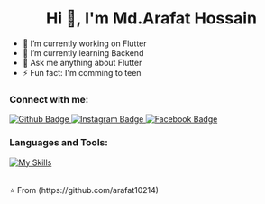  <h1 align="center">Hi 👋, I'm Md.Arafat Hossain</h1>

- 🔭 I’m currently working on Flutter
- 🌱 I’m currently learning Backend
- 💬 Ask me anything about Flutter 
- ⚡ Fun fact: I'm comming to teen
  
### Connect with me:
<div id="badges">
  <a href="https://github.com/arafat10214">
    <img src="https://img.shields.io/badge/Github-white?style=for-the-badge&logo=Github&logoColor=black" alt="Github Badge"/>
  </a>
   <a href="https://www.instagram.com/arafaatoooh">
    <img src="https://img.shields.io/badge/Instagram-purple?style=for-the-badge&logo=instagram&logoColor=white" alt="Instagram Badge"/>
  </a>
   <a href="(https://www.facebook.com/people/Arafat-Hossain/pfbid0bkLyHGPzNYprsHnXduvs3QYuqpohrN8Z8pbYkWkQMC5q4azfT8VVdXJpFrxRm8QWl/)">
    <img src="https://img.shields.io/badge/Facebook-blue?style=for-the-badge&logo=facebook&logoColor=white" alt="Facebook Badge"/>
  </a>
  
</div>

### Languages and Tools:
[![My Skills](https://skillicons.dev/icons?i=flutter,dart,firebase,github,git,postman,figma,xd&perline=5)](https://skillicons.dev)






<br>
⭐️ From (https://github.com/arafat10214)
